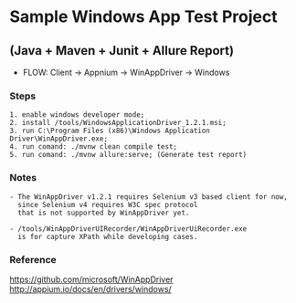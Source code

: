 # Sample Windows App Test Project

## (Java + Maven + Junit + Allure Report)

- FLOW: Client -> Appnium -> WinAppDriver -> Windows

### Steps

~~~Text
1. enable windows developer mode;
2. install /tools/WindowsApplicationDriver_1.2.1.msi;
3. run C:\Program Files (x86)\Windows Application Driver\WinAppDriver.exe;
4. run comand: ./mvnw clean compile test;
5. run comand: ./mvnw allure:serve; (Generate test report)
~~~

### Notes

~~~Text
- The WinAppDriver v1.2.1 requires Selenium v3 based client for now,
  since Selenium v4 requires W3C spec protocol
  that is not supported by WinAppDriver yet.

- /tools/WinAppDriverUIRecorder/WinAppDriverUiRecorder.exe
  is for capture XPath while developing cases.
~~~

### Reference

<https://github.com/microsoft/WinAppDriver>
<http://appium.io/docs/en/drivers/windows/>
